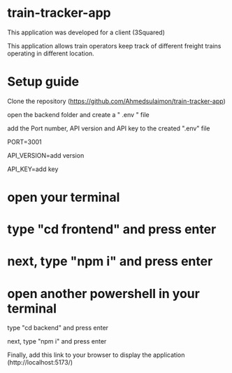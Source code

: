 # train-tracker-app

 This application was developed for a client (3Squared)

 This application allows train operators keep track of different freight trains operating in different location.

# Setup guide

 Clone the repository (https://github.com/Ahmedsulaimon/train-tracker-app)

 open the backend folder and create a " .env " file

 add the Port number, API version and API key to the created ".env" file

 PORT=3001

 API_VERSION=add version

 API_KEY=add key

# open your terminal

# type "cd frontend" and press enter

# next, type "npm i" and press enter

# open another powershell in your terminal

 type "cd backend" and press enter

 next, type "npm i" and press enter

 Finally, add this link to your browser to display the application (http://localhost:5173/)
